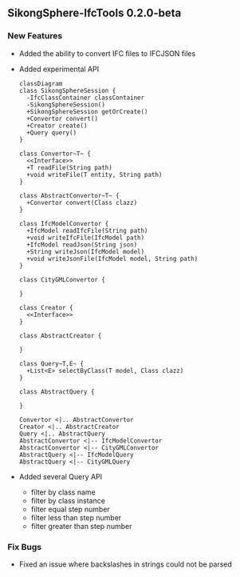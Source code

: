 ## SikongSphere-IfcTools 0.2.0-beta

### New Features

- Added the ability to convert IFC files to IFCJSON files

- Added experimental API

  ```mermaid
  classDiagram
  class SikongSphereSession {
  	-IfcClassContainer classContainer
  	-SikongSphereSession()
  	+SikongSphereSession getOrCreate()
  	+Convertor convert()
  	+Creator create()
  	+Query query()
  }
  
  class Convertor~T~ {
  	<<Interface>>
  	+T readFile(String path)
  	+void writeFile(T entity, String path)
  }
  
  class AbstractConvertor~T~ {
  	+Convertor convert(Class clazz)
  }
  
  class IfcModelConvertor {
  	+IfcModel readIfcFile(String path)
  	+void writeIfcFile(IfcModel path)
  	+IfcModel readJson(String json)
  	+String writeJson(IfcModel model)
  	+void writeJsonFile(IfcModel model, String path)
  }
  
  class CityGMLConvertor {
  	
  }
  
  class Creator {
  	<<Interface>>
  }
  
  class AbstractCreator {
  	
  }
  
  class Query~T,E~ {
  	+List<E> selectByClass(T model, Class clazz)
  }
  
  class AbstractQuery {
  	
  }
  
  Convertor <|.. AbstractConvertor
  Creator <|.. AbstractCreator
  Query <|.. AbstractQuery
  AbstractConvertor <|-- IfcModelConvertor
  AbstractConvertor <|-- CityGMLConvertor
  AbstractQuery <|-- IfcModelQuery
  AbstractQuery <|-- CityGMLQuery
  ```

- Added several Query API

  - filter by class name
  - filter by class instance
  - filter equal step number
  - filter less than step number
  - filter greater than step number

### Fix Bugs

- Fixed an issue where backslashes in strings could not be parsed